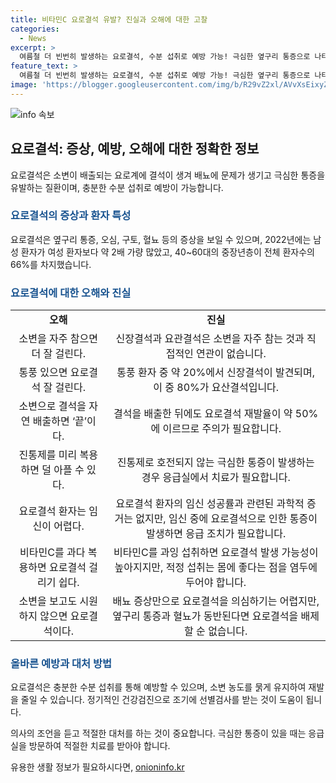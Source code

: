 ```yaml
---
title: 비타민C 요로결석 유발? 진실과 오해에 대한 고찰
categories:
  - News
excerpt: >
  여름철 더 빈번히 발생하는 요로결석, 수분 섭취로 예방 가능! 극심한 옆구리 통증으로 나타나며, 잘못된 정보로 불안해하는 이들이 많다. 남성 환자가 여성보다 2배↑, 40~60대 중장년 층이 66% 차지. 소변을 자주 참으면 결석 발생 오해, 통풍 환자는 주의, 결석 배출 후 재발 가능성 50%, 진통제 복용으로 통증 경감 가능, 요로결석 환자 임신 가능, 비타민C 과다 복용은 주의, 소변 배뇨 증상 염두에 두고 전문의 상의 요함. 요로결석은 충분한 수분섭취로 예방 가능하고, 정기적인 건강검진이 도움이 된다.
feature_text: >
  여름철 더 빈번히 발생하는 요로결석, 수분 섭취로 예방 가능! 극심한 옆구리 통증으로 나타나며, 잘못된 정보로 불안해하는 이들이 많다. 남성 환자가 여성보다 2배↑, 40~60대 중장년 층이 66% 차지. 소변을 자주 참으면 결석 발생 오해, 통풍 환자는 주의, 결석 배출 후 재발 가능성 50%, 진통제 복용으로 통증 경감 가능, 요로결석 환자 임신 가능, 비타민C 과다 복용은 주의, 소변 배뇨 증상 염두에 두고 전문의 상의 요함. 요로결석은 충분한 수분섭취로 예방 가능하고, 정기적인 건강검진이 도움이 된다.
image: 'https://blogger.googleusercontent.com/img/b/R29vZ2xl/AVvXsEixyZcFfHzMRdzZMjFBmAUKJYCLCGyLL1o632UiGVXcaFdKo_bkvkuCioo0uUKlGfBVcT3P84aROyZIXSBEx3Aw5nCQ3pTgDom1WDC4m8eifvWiAmWEEVb4x6G_l8C0QH225ldMjyaFvpxGEBGNO37VmDTDMHGhJPq73UglMfDca1-0aw/s1600/blogspot.png'
---
```


<p><img src="https://blogger.googleusercontent.com/img/b/R29vZ2xl/AVvXsEixyZcFfHzMRdzZMjFBmAUKJYCLCGyLL1o632UiGVXcaFdKo_bkvkuCioo0uUKlGfBVcT3P84aROyZIXSBEx3Aw5nCQ3pTgDom1WDC4m8eifvWiAmWEEVb4x6G_l8C0QH225ldMjyaFvpxGEBGNO37VmDTDMHGhJPq73UglMfDca1-0aw/s1600/blogspot.png" alt="info 속보" /></p>

<h2 data-ke-size="size26">요로결석: 증상, 예방, 오해에 대한 정확한 정보</h2>

<p data-ke-size="size16">요로결석은 소변이 배출되는 요로계에 결석이 생겨 배뇨에 문제가 생기고 극심한 통증을 유발하는 질환이며, 충분한 수분 섭취로 예방이 가능합니다.</p>

<h3><b><span style="color: #1a5490;">요로결석의 증상과 환자 특성</span></b></h3>

<p data-ke-size="size16">요로결석은 옆구리 통증, 오심, 구토, 혈뇨 등의 증상을 보일 수 있으며, 2022년에는 남성 환자가 여성 환자보다 약 2배 가량 많았고, 40~60대의 중장년층이 전체 환자수의 66%를 차지했습니다.</p>

<h3><b><span style="color: #1a5490;">요로결석에 대한 오해와 진실</span></b></h3>

<table>
  <tr>
    <td style="text-align: center; height: 17px;"><b>오해</b></td>
    <td style="text-align: center; height: 17px;"><b>진실</b></td>
  </tr>
  <tr>
    <td style="text-align: center; height: 17px;">소변을 자주 참으면 더 잘 걸린다.</td>
    <td style="text-align: center; height: 17px;">신장결석과 요관결석은 소변을 자주 참는 것과 직접적인 연관이 없습니다.</td>
  </tr>
  <tr>
    <td style="text-align: center; height: 17px;">통풍 있으면 요로결석 잘 걸린다.</td>
    <td style="text-align: center; height: 17px;">통풍 환자 중 약 20%에서 신장결석이 발견되며, 이 중 80%가 요산결석입니다.</td>
  </tr>
  <tr>
    <td style="text-align: center; height: 17px;">소변으로 결석을 자연 배출하면 ‘끝’이다.</td>
    <td style="text-align: center; height: 17px;">결석을 배출한 뒤에도 요로결석 재발율이 약 50%에 이르므로 주의가 필요합니다.</td>
  </tr>
  <tr>
    <td style="text-align: center; height: 17px;">진통제를 미리 복용하면 덜 아플 수 있다.</td>
    <td style="text-align: center; height: 17px;">진통제로 호전되지 않는 극심한 통증이 발생하는 경우 응급실에서 치료가 필요합니다.</td>
  </tr>
  <tr>
    <td style="text-align: center; height: 17px;">요로결석 환자는 임신이 어렵다.</td>
    <td style="text-align: center; height: 17px;">요로결석 환자의 임신 성공률과 관련된 과학적 증거는 없지만, 임신 중에 요로결석으로 인한 통증이 발생하면 응급 조치가 필요합니다.</td>
  </tr>
  <tr>
    <td style="text-align: center; height: 17px;">비타민C를 과다 복용하면 요로결석 걸리기 쉽다.</td>
    <td style="text-align: center; height: 17px;">비타민C를 과잉 섭취하면 요로결석 발생 가능성이 높아지지만, 적정 섭취는 몸에 좋다는 점을 염두에 두어야 합니다.</td>
  </tr>
  <tr>
    <td style="text-align: center; height: 17px;">소변을 보고도 시원하지 않으면 요로결석이다.</td>
    <td style="text-align: center; height: 17px;">배뇨 증상만으로 요로결석을 의심하기는 어렵지만, 옆구리 통증과 혈뇨가 동반된다면 요로결석을 배제할 순 없습니다.</td>
  </tr>
</table>

<h3><b><span style="color: #1a5490;">올바른 예방과 대처 방법</span></b></h3>

<p data-ke-size="size16">요로결석은 충분한 수분 섭취를 통해 예방할 수 있으며, 소변 농도를 묽게 유지하여 재발을 줄일 수 있습니다. 정기적인 건강검진으로 조기에 선별검사를 받는 것이 도움이 됩니다.</p>

<p data-ke-size="size16">의사의 조언을 듣고 적절한 대처를 하는 것이 중요합니다. 극심한 통증이 있을 때는 응급실을 방문하여 적절한 치료를 받아야 합니다.</p>
유용한 생활 정보가 필요하시다면, <a href="https://onioninfo.kr" rel="dofollow">onioninfo.kr</a>



